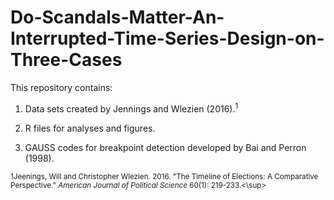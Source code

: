 # Do-Scandals-Matter-An-Interrupted-Time-Series-Design-on-Three-Cases

This repository contains:

1. Data sets created by Jennings and Wlezien (2016).<sup>1</sup>

2. R files for analyses and figures.

3. GAUSS codes for breakpoint detection developed by Bai and Perron (1998).

<sup>1Jeenings, Will and Christopher Wlezien. 2016. "The Timeline of Elections: A Comparative Perspective." *American Journal of Political Science* 60(1): 219-233.<\sup>
